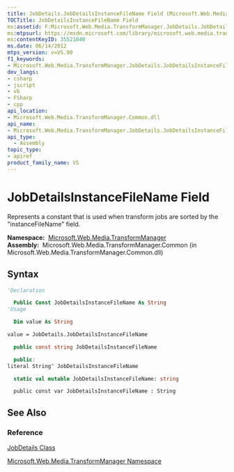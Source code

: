 ```yaml
---
title: JobDetails.JobDetailsInstanceFileName Field (Microsoft.Web.Media.TransformManager)
TOCTitle: JobDetailsInstanceFileName Field
ms:assetid: F:Microsoft.Web.Media.TransformManager.JobDetails.JobDetailsInstanceFileName
ms:mtpsurl: https://msdn.microsoft.com/library/microsoft.web.media.transformmanager.jobdetails.jobdetailsinstancefilename(v=VS.90)
ms:contentKeyID: 35521040
ms.date: 06/14/2012
mtps_version: v=VS.90
f1_keywords:
- Microsoft.Web.Media.TransformManager.JobDetails.JobDetailsInstanceFileName
dev_langs:
- csharp
- jscript
- vb
- FSharp
- cpp
api_location:
- Microsoft.Web.Media.TransformManager.Common.dll
api_name:
- Microsoft.Web.Media.TransformManager.JobDetails.JobDetailsInstanceFileName
api_type:
  - Assembly
topic_type:
- apiref
product_family_name: VS
---
```


# JobDetailsInstanceFileName Field

Represents a constant that is used when transform jobs are sorted by the "instanceFileName" field.

**Namespace:**  [Microsoft.Web.Media.TransformManager](microsoft-web-media-transformmanager-namespace.md)  
**Assembly:**  Microsoft.Web.Media.TransformManager.Common (in Microsoft.Web.Media.TransformManager.Common.dll)

## Syntax

```vb
'Declaration

  Public Const JobDetailsInstanceFileName As String
'Usage

  Dim value As String

value = JobDetails.JobDetailsInstanceFileName
```

```csharp
  public const string JobDetailsInstanceFileName
```

```cpp
  public:
literal String^ JobDetailsInstanceFileName
```

``` fsharp
  static val mutable JobDetailsInstanceFileName: string
```

```jscript
  public const var JobDetailsInstanceFileName : String
```

## See Also

### Reference

[JobDetails Class](jobdetails-class-microsoft-web-media-transformmanager.md)

[Microsoft.Web.Media.TransformManager Namespace](microsoft-web-media-transformmanager-namespace.md)
